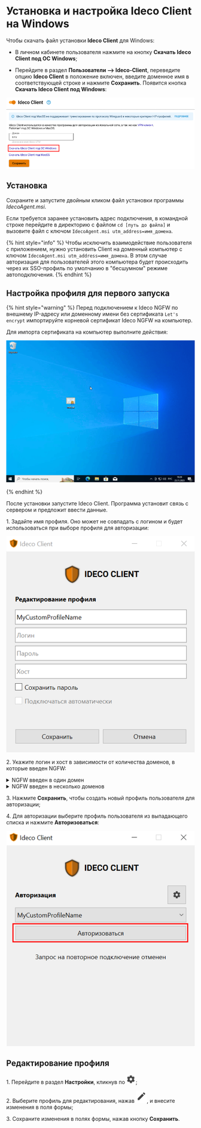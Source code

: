 # Установка и настройка Ideco Client на Windows

Чтобы скачать файл установки **Ideco Client** для Windows:

* В личном кабинете пользователя нажмите на кнопку **Скачать Ideco Client под ОС Windows**;

* Перейдите в раздел **Пользователи –> Ideco-Client**, переведите опцию **Ideco Client** в положение включен, введите доменное имя в соответствующей строке и нажмите **Сохранить**. Появится кнопка **Скачать Ideco Client под Windows**:

![](/.gitbook/assets/ideco-client-windows.png)

## Установка

Сохраните и запустите двойным кликом файл установки программы *IdecoAgent.msi*.

Если требуется заранее установить адрес подключения, в командной строке перейдите в директорию с файлом `cd [путь до файла]` и вызовите файл с ключом `IdecoAgent.msi utm_address=имя_домена`.

{% hint style="info" %}
Чтобы исключить взаимодействие пользователя с приложением, нужно установить Client на доменный компьютер с ключом `IdecoAgent.msi utm_address=имя_домена`. В этом случае авторизация для пользователей этого компьютера будет происходить через их SSO-профиль по умолчанию в "бесшумном" режиме автоподключения.
{% endhint %}

## Настройка профиля для первого запуска

{% hint style="warning" %}
Перед подключением к Ideco NGFW по внешнему IP-адресу или доменному имени без сертификата `Let's encrypt` импортируйте корневой сертификат Ideco NGFW на компьютер.

Для импорта сертификата на компьютер выполните действия:

![](/.gitbook/assets/ideco-client.gif)

{% endhint %}

После установки запустите Ideco Client. Программа установит связь с сервером и предложит ввести данные.

1\. Задайте имя профиля. Оно может не совпадать с логином и будет использоваться при выборе профиля для авторизации:

![](/.gitbook/assets/ideco-client.png)

2\. Укажите логин и хост в зависимости от количества доменов, в которые введен NGFW:

<details>
<summary>NGFW введен в один домен</summary>

Введите **логин** в домене, в качестве **хоста** укажите домен или IP-адрес.

![](/.gitbook/assets/ideco-client1.png)

</details>

<details>
<summary>NGFW введен в несколько доменов</summary>

Введите **логин** в формате **имя_домена/имя_пользователя**, в качестве **хоста** укажите **IP NGFW**.

![](/.gitbook/assets/ideco-client3.png)

</details>

3\. Нажмите **Сохранить**, чтобы создать новый профиль пользователя для авторизации;

4\. Для авторизации выберите профиль пользователя из выпадающего списка и нажмите **Авторизоваться**:

![](/.gitbook/assets/ideco-client4.png)

## Редактирование профиля

1\. Перейдите в раздел **Настройки**, кликнув по ![](/.gitbook/assets/icon-gear2.png);

2\. Выберите профиль для редактирования, нажав ![](/.gitbook/assets/icon-edit.png), и внесите изменения в поля формы;

3\. Сохраните изменения в полях формы, нажав кнопку **Сохранить**.